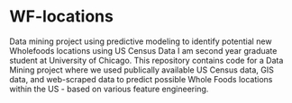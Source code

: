 # WF-locations
Data mining project using predictive modeling to identify potential new Wholefoods locations using US Census Data
I am second year graduate student at University of Chicago. This repository contains code for a Data Mining project where we used publically available US Census data, GIS data, and web-scraped data to predict possible Whole Foods locations within the US - based on various feature engineering.
